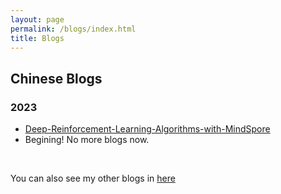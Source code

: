 ```yaml
---
layout: page
permalink: /blogs/index.html
title: Blogs
---
```


## Chinese Blogs

### 2023
- [Deep-Reinforcement-Learning-Algorithms-with-MindSpore](https://moranvl.github.io/blogs/Deep-Reinforcement-Learning-Algorithms-with-MindSpore)
- Begining! No more blogs now.

<br>

You can also see my other blogs in [here](https://www.cnblogs.com/ZhenZ/)

